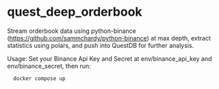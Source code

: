 # quest_deep_orderbook

Stream orderbook data using python-binance (https://github.com/sammchardy/python-binance)
at max depth, extract statistics using polars, and push into QuestDB for further analysis.

Usage:
Set your Binance Api Key and Secret at env/binance_api_key and env/binance_secret, then run:

```console
  docker compose up
```
